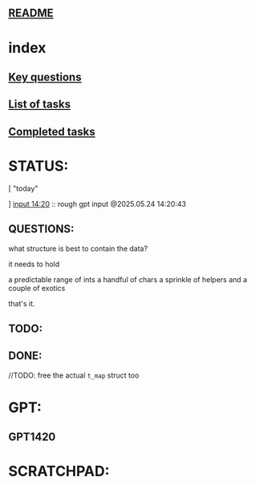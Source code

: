 ##	[README](README.md#index)  
#	index  

##	[Key questions](#questions)  
##	[List of tasks](#todo)  
##	[Completed tasks](#done)  

#	STATUS:
[
	"today"

]
[input 14:20](#gpt1420) :: rough gpt input @2025.05.24 14:20:43

##	QUESTIONS:

what structure is best to contain the data?

it needs to hold

a predictable range of ints
a handful of chars
a sprinkle of helpers
and a couple of exotics

that's it.

<!--			SUPER			-->
<!--			SUPER			

name			map		iso		dim		pts		sim		err

A	—		X		xX		Dx		pX		sX		e1
B	—		Y		xY		Dy		pY		sY		e2
C	—		L		xZ		err		pZ		sZ		eZ
	—		x		x		x		x		x		x
1	—		cX		dX		dY		Sx		x		x
2	—		cY		nX		nZ		Sy		x		x
3	—		cZ		nY		nC		err		x		x

-->
<!--			INT			-->
<!--			INT			
XYL	—		x/y coordinates for frequent use and indexing
	—		l	
-->
<!--			ALPH			-->
<!--			HELP			-->
<!--			EXOTICS			-->
<!--

image address:

1D array of char*

contains a char value to indicate color
position in array determines location

the image address is then passed to mlx

which establishes a window on the [p]uter
screen

	X pixels wide

	Y pixels tall

and when passed a map addr to display will
show the map in all its glorious frenchness

-->

##	TODO:

##	DONE:
//TODO: free the actual `t_map` struct too

#	GPT:

##	GPT1420

<!--	PROMPT:
let me give you the source code directly. please think and reason carefully through this, and prepare a list of one-line tasks to proceed and improve the script.

incoming format:::{[data structures::``,``], [functions in order of calling::``,``]}
{

data structures::
[
	`typedef struct s_mlx
	{
		void	*win;
		void	*ptr;
		void	*img;
		int			bpp;
		int			len;
		int			end;
		char	*addr;
	}	t_mlx;`,
	`typedef struct s_raw
	{
		int		map;
		char	*line;
		char	*string;
		char	**lines;
		char	***elements;
	}	t_raw;`,
	//// MAP:  ////  ////the processed map file converted into data points/////////
	`typedef struct s_map
	{
		t_raw	 *raw;
		int	 width;
		int	 height;
		int	 offset;
		int	 tile_size;
		int	 rotation;
		int	 zoom;
	}	t_map;`,
	//// PTS:  ////  ////container for the map coordinates' values/////////////////
	`typedef struct s_pts
	{
		int	z_height;
		int	c_color;
	}	t_pts;`,
	//// PRO:  ////  ////container for projection data/////////////////////////////
	`typedef struct s_pro
	{
		int		x;
		int		xy;
		int		xx;
		int		y;
		int		yx;
		int		yy;
		int		z;
		int		zx;
		int		zy;
		int		c;
		int		cx;
		int		cy;
		int		d;
		int		dx;
		int		dy;
		int		sx;
		int		sy;
	}	t_pro;`,
	//// DIM:  ////  ////container for image and window parameters/////////////////
	`typedef struct s_dim
	{
		int		s_x;
		int		s_y;
		int		m_x;
		int		m_y;
		int		zoom;//
		int		y_lim;
		int		x_lim;
		int		total_elements;
	}	t_dim;`,
	//// FDF:  ////  ////container for all data in FDF project/////////////////////
	`typedef struct s_fdf
	{
		int		x;
		int		y;
		bool		run;
		char		*file;
		t_raw	*raw;
		t_map	*map;
		t_dim	*dim;
		t_mlx	*mlx;
		t_pts	**pts;
		t_pro	**pro;
	}	t_fdf;`
],


functions in order of calling::
[
`
int	main(int arg, char **param)
{
	t_fdf	*fdf;
	void	*win;
		
	fdf->run = false;
	if (arg != 2)
		return (1);
	check_params(arg, param);
	fdf = malloc(sizeof(t_fdf));
	if (!fdf || fdf == NULL)
		exit (0);//TODO:integrate into exit function
	fdf->file = param[1];
	init_fdf(fdf);
	draw_image(fdf, fdf->mlx, fdf->pro);
	//put img to screen stuff
	printf("just follow me\n");
}
`,
`
	////	TODO: check for map size/zoom/misc params
	void	check_params(int arg, char **param)
	{
		if (arg < 2 || !param)
			exit (0);//TODO:integrate into exit function
		return ;
	}
`,
`
void	init_fdf(t_fdf *fdf)
{
	//TODO: fill default values for fdf
	fdf->x = 0;
	fdf->y = 0;
	if (fdf->run == false)
	{
		init_dim(fdf);
		fdf->mlx = malloc(sizeof(t_mlx));
		if (!fdf->mlx || fdf->mlx == NULL)
			exit (0);//TODO:integrate into exit function
		fdf->mlx->ptr = mlx_init();
		fdf->mlx->win = mlx_new_window(fdf->mlx->ptr,
			fdf->dim->s_x, fdf->dim->s_y,
				"Bonjour FdF");
		fdf->run = true;
	}
	init_map(fdf, fdf->dim, fdf->x, fdf->y);
	fdf->mlx->bpp = 32;
	fdf->mlx->len = 0;
	init_img(fdf, fdf->mlx, fdf->x, fdf->y);
}
`,
`
void	init_dim(t_fdf *fdf)
{
	fdf->dim = malloc(sizeof(t_dim));
	if (!fdf->dim || fdf->dim == NULL)
		exit (0);//TODO:integrate into exit function
	fdf->dim->s_y = DEFWID;
	fdf->dim->s_y = DEFHEI;
	fdf->dim->m_y = 0;
	fdf->dim->m_x = 0;
	fdf->dim->zoom = 1;
}
`,
`
void	init_map(t_fdf *fdf, t_dim *dim, int x, int y)
{
	fdf->map = malloc(sizeof(t_map));
	if (!fdf->map || fdf->map == NULL)
		exit (0);//TODO:integrate into exit function
	fdf->map->fd = open(fdf->file, O_RDONLY);
	fdf->map->line = NULL;
	fdf->map->string = NULL;
	fdf->map->lines = NULL;
	fdf->map->elements = NULL;
	read_raw_map(fdf);
	split_map_str(fdf, dim);
	fdf->pts = malloc(sizeof(t_pts *) * dim->y_lim);
	if (!fdf->pts || fdf->pts == NULL)
		exit (0);//TODO:integrate into exit function
	while (y < dim->y_lim)
	{
		fdf->pts[y] = malloc(sizeof(t_pts) * dim->x_lim);
		if (!fdf->pts[y] || fdf->pts[y] == NULL)
			exit (0);//TODO:integrate into exit function
		y++;
	}
	set_points(fdf->map->elements, fdf, fdf->x, fdf->y);
}
`,
`
void	read_raw_map(t_fdf *fdf)
{
	char		*raw;

	while (fdf->map->fd != -1)
	{
		fdf->map->line = get_next_line(fdf->map->fd);
		if (!fdf->map->line)
			break ;
		if (raw)
			raw = ft_strjoin(raw, fdf->map->line);
		else
			raw = ft_strdup(fdf->map->line);
		free (fdf->map->line);
	}
	fdf->map->string = malloc(sizeof(raw));
	if (!fdf->map->string || fdf->map->string == NULL)
		exit (0);//TODO:integrate into exit function
	fdf->map->string = ft_strdup(raw);
	free (raw);
}
`,
`
void	split_map_str(t_fdf *fdf, t_dim *dim, int x, int y)
{
	char	**split_map;

	split_map = ft_split(fdf->map->string, '\n');
	while (split_map[y])
		fdf->dim->x_lim++;
	fdf->dim->x_lim = y;
	fdf->map->elements = malloc(sizeof(*fdf->map->elements) * y);
	if (!fdf->map->elements || fdf->map->elements == NULL)
		exit (0);//TODO:integrate into exit function
	while (split_map[y])
	{
		fdf->map->elements[y] = ft_split(split_map[y], ' ');
		while (y == 0 && fdf->map->elements[y][x])
			x++;
		y++;
	}
	fdf->dim->y_lim = x;
	free (split_map);
}
`,
`
void	set_points(char ***lmn, t_fdf *fdf, int x, int y)
{
	int	lmn_len;
	char	*num;
	char	*col;

	lmn_len = 0;
	while (y < fdf->dim->y_lim)
	{
		lmn_len = get_lmn_len(lmn[y][x]);
		if (lmn_len < 0)
			col = extract_color(lmn[y][x], ft_abs(lmn_len));
		else if (lmn_len > 0)
			col = DEFCOL;
		num = get_height(lmn[y][x], ft_abs(lmn_len));
		fdf->pts[y][x].c_color = convert_color(col);
		fdf->pts[y][x].z_height = ft_atoi(num);
		free (num);
		x++;
		if (!lmn[y][x])
		{
			x = 0;
			y++;
		}
	}
	free_map(fdf);
}
`,
`
int	get_lmn_len(char *lmn)
{
	int	i;
	
	i = 0;
	while (lmn[i])
	{
		if (lmn[i] == ',')
			return (-i);
		i++;
	}
	return (i);
}
`,
`
char	*extract_color(char *col, int start)
{
	int	len;
	int	i;
	char	*out;
	
	i = 0;
	len = ft_strlen(col + start);
	out = malloc(sizeof(char) * len + 1);
	if (!out || out == NULL)
		return (NULL);
	while (col[start + i] != '\0' && i < len)
	{
		out[i] = col[start + i];
		i++;
	}
	out[i] = '\0';
	return (out);
}
`,
`
char	*get_height(char *num, int end)
{
	int	i;
	char	*height;
	
	i = 0;
	height = malloc(sizeof(char) * end + 1);
	if (!height || height == NULL)
		exit (0);//TODO:integrate into exit function;
	while (i < end)
	{
		height[i] = num[i];
		i++;
	}
	height[i] = '\0';
	return (height);
}
`,
`
char	*get_height(char *num, int end)
{
	int	i;
	char	*height;
	
	i = 0;
	height = malloc(sizeof(char) * end + 1);
	if (!height || height == NULL)
		exit (0);//TODO:integrate into exit function;
	while (i < end)
	{
		height[i] = num[i];
		i++;
	}
	height[i] = '\0';
	return (height);
}
`,
`
int	ft_hextoi(char n)
{
	if (n >= '0' && n <= '9')
		return (n - 48);
	else if (n >= 'A' && n <= 'F')
		return (n - 55);
	else if (n >= 'a' && n <= 'f')
		return (n - 87);
	return (-1);
}
`,
`
void	free_map(t_fdf *fdf)
{
	int	y;
	int	x;
	
	y = 0;
	while (y < fdf->dim->y_lim)
	{
		x = 0;
		while (x < fdf->dim->x_lim)
		{
			free(fdf->map->elements[y][x]);
			x++;
		}
		free(fdf->map->elements[y]);
		y++;
	}
	free (fdf->map->elements);
	free (fdf->map->string);
	fdf->map->string = NULL;
	//TODO: free the actual `t_map` struct too
}
`,
`
void	init_img(t_fdf *fdf, t_mlx *mlx, int x, int y)
{
	char	*addr;

	mlx->img = mlx_new_image(mlx->ptr, fdf->dim->s_x, fdf->dim->s_y);
	addr = mlx_get_data_addr(mlx->img, &mlx->bpp, &mlx->len, &mlx->end);
	fdf->mlx->addr = addr;
	fdf->pro = malloc(sizeof(t_pro *) * fdf->dim->y_lim);
	if (!fdf->pro || fdf->pro == NULL)
		exit(0);//TODO:REPLACE
	while (y < fdf->dim->y_lim)
	{
		fdf->pro[y] = malloc(sizeof(t_pro) * fdf->dim->x_lim);
		if (!fdf->pro[y] || fdf->pro[y] == NULL)
			exit(0);//TODO:REPLACE
		while (x < fdf->dim->x_lim)
		{
			get_projection(fdf, fdf->pts, &fdf->pro[y][x]);
			x++;
		}
		x = 0;
		y++;
	}
}
`,
`
void	get_projection(t_fdf *fdf, t_pts **pts, t_pro *pro)
{
	pro->z = pts[fdf->y][fdf->x].z_height;
	pro->c =  pts[fdf->y][fdf->x].c_color;
	pro->x = (fdf->x - fdf->y) * (cos (fdf->dim->rotation));
	pro->y = (fdf->x + fdf->y) * (sin (fdf->dim->rotation)) - pro->z;
	if (fdf->x < fdf->dim->y_lim - 1)
		proj_next_col(fdf, pts, pro);
	if (fdf->y < fdf->dim->x_lim - 1)
		proj_next_row(fdf, pts, pro);
}
`,
`
void	proj_next_col(t_fdf *fdf, t_pts **pts, t_pro *pro)
{
	pro->zx = pts[fdf->y][fdf->x + 1].z_height;
	pro->cx = pts[fdf->y][fdf->x + 1].c_color;
	pro->xx = ((fdf->x + 1) - fdf->y) * (cos (fdf->dim->rotation));
	pro->yx = ((fdf->x + 1) + fdf->y) * (sin (fdf->dim->rotation)) - pro->zx;
	pro->d = ft_abs(pro->xx) - ft_abs(pro->x);
	pro->dx = ft_abs(pro->yx) - ft_abs(pro->y);
	if (pro->xx > pro->x)
		pro->sx = 1;
	else
		pro->sx = -1;
}
`,
`
void	proj_next_row(t_fdf *fdf, t_pts **pts, t_pro *pro)
{
	pro->zy = pts[fdf->y + 1][fdf->x].z_height;
	pro->cy =  pts[fdf->y + 1][fdf->x].c_color;
	pro->xy = (fdf->x - (fdf->y + 1)) * (cos (fdf->dim->rotation));
	pro->yy = (fdf->x + (fdf->y + 1)) * (sin (fdf->dim->rotation)) - pro->zy;
	pro->dy = ft_abs(pro->yy) - ft_abs(pro->y);
	if (pro->yy > pro->y)
		pro->sy = 1;
	else
		pro->sy = -1;
}
`,
`
void	draw_image(t_fdf *fdf, t_mlx *mlx, t_pro *pro)
{
	int	x;
	int	y;
	
	y = 0;
	while (y < fdf->dim->y_lim)
	{
		x = 0;
		while (x < fdf->dim->x_lim)
		{
			if (x < fdf->dim->x_lim - 1)
				draw_horizontal(fdf, pro);
			if (y < fdf->dim->y_lim - 1)
				draw_vertical(fdf, pro);
			x++;
		}
		y++;
	}
}
`,
`
void	draw_horizontal(t_fdf *fdf, t_pro *pro)
{
	int	err;

	err = pro->dx / 2;
	while (pro->x != pro->xx)
	{
		put_pixel(fdf, pro->x, pro->y, pro->c);
		err -= pro->dy;
		if (err < 0)
		{
			pro->y += pro->sy;
			err += pro->dx;
		}
		pro->x += pro->sx;
	}
}
`,
`
void	draw_vertical(t_fdf *fdf, t_pro *pro)
{
	int	err;

	err = pro->dy / 2;
	while (pro->y != pro->yy)
	{
		put_pixel(fdf, pro->x, pro->y, pro->c);
		err -= pro->dx;
		if (err < 0)
		{
			pro->y += pro->sx;
			err += pro->dy;
		}
		pro->y += pro->sy;
	}
}
`,
`
void	put_pixel(t_fdf *fdf, int x, int y, int color)
{
	int	len;
	int	bpp;
	int	width;
	int	height;
	char	*pix;

	len = fdf->mlx->len;
	bpp = fdf->mlx->bpp;
	width = fdf->dim->s_x;
	height = fdf->dim->s_y;
	if (x < 0 || y < 0 || x > width || y > height)
		return ;
	pix = fdf->mlx->addr + (y * len + x * (bpp / 8));
	*(unsigned int *)pix = (unsigned int)color;
}
`,
],
} -->

<!--	STRUCTURES:
`typedef struct s_mlx
{
	void	*win;
	void	*ptr;
	void	*img;
	int			bpp;
	int			len;
	int			end;
	char	*addr;
}	t_mlx;`,
`typedef struct s_raw
{
	int		map;
	char	*line;
	char	*string;
	char	**lines;
	char	***elements;
}	t_raw;`,
//// MAP:  ////  ////the processed map file converted into data points/////////
`typedef struct s_map
{
	t_raw	 *raw;
	int	 width;
	int	 height;
	int	 offset;
	int	 tile_size;
	int	 rotation;
	int	 zoom;
}	t_map;`,
//// PTS:  ////  ////container for the map coordinates' values/////////////////
`typedef struct s_pts
{
	int	z_height;
	int	c_color;
}	t_pts;`,
//// PRO:  ////  ////container for projection data/////////////////////////////
`typedef struct s_pro
{
	int		x;
	int		xy;
	int		xx;
	int		y;
	int		yx;
	int		yy;
	int		z;
	int		zx;
	int		zy;
	int		c;
	int		cx;
	int		cy;
	int		d;
	int		dx;
	int		dy;
	int		sx;
	int		sy;
}	t_pro;`,
//// DIM:  ////  ////container for image and window parameters/////////////////
`typedef struct s_dim
{
	int		s_x;
	int		s_y;
	int		map_width;
	int		map_height;
	int		zoom;//
	int		rows;
	int		columns;
	int		total_elements;
}	t_dim;`,
//// FDF:  ////  ////container for all data in FDF project/////////////////////
`typedef struct s_fdf
{
	int		x;
	int		y;
	bool		run;
	char		*file;
	t_raw	*raw;
	t_map	*map;
	t_dim	*dim;
	t_mlx	*mlx;
	t_pts	**pts;
	t_pro	**pro;
}	t_fdf;`
-->

<!--	FUNCTIONS:
`
int	main(int arg, char **param)
{
	t_fdf	*fdf;
	void	*win;
		
	fdf->run = false;
	if (arg != 2)
		return (1);
	check_params(arg, param);
	fdf = malloc(sizeof(t_fdf));
	if (!fdf || fdf == NULL)
		exit (0);//TODO:integrate into exit function
	fdf->file = param[1];
	init_fdf(fdf);
	draw_image(fdf, fdf->mlx, fdf->pro);
	//put img to screen stuff
	printf("just follow me\n");
}
`,
`
	////	TODO: check for map size/zoom/misc params
	void	check_params(int arg, char **param)
	{
		if (arg < 2 || !param)
			exit (0);//TODO:integrate into exit function
		return ;
	}
`,
`
void	init_fdf(t_fdf *fdf)
{
	//TODO: fill default values for fdf
	fdf->x = 0;
	fdf->y = 0;
	if (fdf->run == false)
	{
		init_dim(fdf);
		fdf->mlx = malloc(sizeof(t_mlx));
		if (!fdf->mlx || fdf->mlx == NULL)
			exit (0);//TODO:integrate into exit function
		fdf->mlx->ptr = mlx_init();
		fdf->mlx->win = mlx_new_window(fdf->mlx->ptr,
			fdf->dim->s_x, fdf->dim->s_y,
				"Bonjour FdF");
		fdf->run = true;
	}
	init_map(fdf, fdf->dim, fdf->x, fdf->y);
	fdf->mlx->bpp = 32;
	fdf->mlx->len = 0;
	init_img(fdf, fdf->mlx, fdf->x, fdf->y);
}
`,
`
void	init_dim(t_fdf *fdf)
{
	fdf->dim = malloc(sizeof(t_dim));
	if (!fdf->dim || fdf->dim == NULL)
		exit (0);//TODO:integrate into exit function
	fdf->dim->s_y = DEFWID;
	fdf->dim->s_y = DEFHEI;
	fdf->dim->m_y = 0;
	fdf->dim->m_x = 0;
	fdf->dim->zoom = 1;
}
`,
`
void	init_map(t_fdf *fdf, t_dim *dim, int x, int y)
{
	fdf->map = malloc(sizeof(t_map));
	if (!fdf->map || fdf->map == NULL)
		exit (0);//TODO:integrate into exit function
	fdf->map->fd = open(fdf->file, O_RDONLY);
	fdf->map->line = NULL;
	fdf->map->string = NULL;
	fdf->map->lines = NULL;
	fdf->map->elements = NULL;
	read_raw_map(fdf);
	split_map_str(fdf, dim);
	fdf->pts = malloc(sizeof(t_pts *) * dim->y_lim);
	if (!fdf->pts || fdf->pts == NULL)
		exit (0);//TODO:integrate into exit function
	while (y < dim->y_lim)
	{
		fdf->pts[y] = malloc(sizeof(t_pts) * dim->x_lim);
		if (!fdf->pts[y] || fdf->pts[y] == NULL)
			exit (0);//TODO:integrate into exit function
		y++;
	}
	set_points(fdf->map->elements, fdf, fdf->x, fdf->y);
}
`,
`
void	read_raw_map(t_fdf *fdf)
{
	char		*raw;

	while (fdf->map->fd != -1)
	{
		fdf->map->line = get_next_line(fdf->map->fd);
		if (!fdf->map->line)
			break ;
		if (raw)
			raw = ft_strjoin(raw, fdf->map->line);
		else
			raw = ft_strdup(fdf->map->line);
		free (fdf->map->line);
	}
	fdf->map->string = malloc(sizeof(raw));
	if (!fdf->map->string || fdf->map->string == NULL)
		exit (0);//TODO:integrate into exit function
	fdf->map->string = ft_strdup(raw);
	free (raw);
}
`,
`
void	split_map_str(t_fdf *fdf, t_dim *dim, int x, int y)
{
	char	**split_map;

	split_map = ft_split(fdf->map->string, '\n');
	while (split_map[y])
		fdf->dim->x_lim++;
	fdf->dim->x_lim = y;
	fdf->map->elements = malloc(sizeof(*fdf->map->elements) * y);
	if (!fdf->map->elements || fdf->map->elements == NULL)
		exit (0);//TODO:integrate into exit function
	while (split_map[y])
	{
		fdf->map->elements[y] = ft_split(split_map[y], ' ');
		while (y == 0 && fdf->map->elements[y][x])
			x++;
		y++;
	}
	fdf->dim->y_lim = x;
	free (split_map);
}
`,
`
void	set_points(char ***lmn, t_fdf *fdf, int x, int y)
{
	int	lmn_len;
	char	*num;
	char	*col;

	lmn_len = 0;
	while (y < fdf->dim->y_lim)
	{
		lmn_len = get_lmn_len(lmn[y][x]);
		if (lmn_len < 0)
			col = extract_color(lmn[y][x], ft_abs(lmn_len));
		else if (lmn_len > 0)
			col = DEFCOL;
		num = get_height(lmn[y][x], ft_abs(lmn_len));
		fdf->pts[y][x].c_color = convert_color(col);
		fdf->pts[y][x].z_height = ft_atoi(num);
		free (num);
		x++;
		if (!lmn[y][x])
		{
			x = 0;
			y++;
		}
	}
	free_map(fdf);
}
`,
`
int	get_lmn_len(char *lmn)
{
	int	i;
	
	i = 0;
	while (lmn[i])
	{
		if (lmn[i] == ',')
			return (-i);
		i++;
	}
	return (i);
}
`,
`
char	*extract_color(char *col, int start)
{
	int	len;
	int	i;
	char	*out;
	
	i = 0;
	len = ft_strlen(col + start);
	out = malloc(sizeof(char) * len + 1);
	if (!out || out == NULL)
		return (NULL);
	while (col[start + i] != '\0' && i < len)
	{
		out[i] = col[start + i];
		i++;
	}
	out[i] = '\0';
	return (out);
}
`,
`
char	*get_height(char *num, int end)
{
	int	i;
	char	*height;
	
	i = 0;
	height = malloc(sizeof(char) * end + 1);
	if (!height || height == NULL)
		exit (0);//TODO:integrate into exit function;
	while (i < end)
	{
		height[i] = num[i];
		i++;
	}
	height[i] = '\0';
	return (height);
}
`,
`
char	*get_height(char *num, int end)
{
	int	i;
	char	*height;
	
	i = 0;
	height = malloc(sizeof(char) * end + 1);
	if (!height || height == NULL)
		exit (0);//TODO:integrate into exit function;
	while (i < end)
	{
		height[i] = num[i];
		i++;
	}
	height[i] = '\0';
	return (height);
}
`,
`
int	ft_hextoi(char n)
{
	if (n >= '0' && n <= '9')
		return (n - 48);
	else if (n >= 'A' && n <= 'F')
		return (n - 55);
	else if (n >= 'a' && n <= 'f')
		return (n - 87);
	return (-1);
}
`,
`
void	free_map(t_fdf *fdf)
{
	int	y;
	int	x;
	
	y = 0;
	while (y < fdf->dim->y_lim)
	{
		x = 0;
		while (x < fdf->dim->x_lim)
		{
			free(fdf->map->elements[y][x]);
			x++;
		}
		free(fdf->map->elements[y]);
		y++;
	}
	free (fdf->map->elements);
	free (fdf->map->string);
	fdf->map->string = NULL;
	//TODO: free the actual `t_map` struct too
}
`,
`
void	init_img(t_fdf *fdf, t_mlx *mlx, int x, int y)
{
	char	*addr;

	mlx->img = mlx_new_image(mlx->ptr, fdf->dim->s_x, fdf->dim->s_y);
	addr = mlx_get_data_addr(mlx->img, &mlx->bpp, &mlx->len, &mlx->end);
	fdf->mlx->addr = addr;
	fdf->pro = malloc(sizeof(t_pro *) * fdf->dim->y_lim);
	if (!fdf->pro || fdf->pro == NULL)
		exit(0);//TODO:REPLACE
	while (y < fdf->dim->y_lim)
	{
		fdf->pro[y] = malloc(sizeof(t_pro) * fdf->dim->x_lim);
		if (!fdf->pro[y] || fdf->pro[y] == NULL)
			exit(0);//TODO:REPLACE
		while (x < fdf->dim->x_lim)
		{
			get_projection(fdf, fdf->pts, &fdf->pro[y][x]);
			x++;
		}
		x = 0;
		y++;
	}
}
`,
`
void	get_projection(t_fdf *fdf, t_pts **pts, t_pro *pro)
{
	pro->z = pts[fdf->y][fdf->x].z_height;
	pro->c =  pts[fdf->y][fdf->x].c_color;
	pro->x = (fdf->x - fdf->y) * (cos (fdf->dim->rotation));
	pro->y = (fdf->x + fdf->y) * (sin (fdf->dim->rotation)) - pro->z;
	if (fdf->x < fdf->dim->y_lim - 1)
		proj_next_col(fdf, pts, pro);
	if (fdf->y < fdf->dim->x_lim - 1)
		proj_next_row(fdf, pts, pro);
}
`,
`
void	proj_next_col(t_fdf *fdf, t_pts **pts, t_pro *pro)
{
	pro->zx = pts[fdf->y][fdf->x + 1].z_height;
	pro->cx = pts[fdf->y][fdf->x + 1].c_color;
	pro->xx = ((fdf->x + 1) - fdf->y) * (cos (fdf->dim->rotation));
	pro->yx = ((fdf->x + 1) + fdf->y) * (sin (fdf->dim->rotation)) - pro->zx;
	pro->d = ft_abs(pro->xx) - ft_abs(pro->x);
	pro->dx = ft_abs(pro->yx) - ft_abs(pro->y);
	if (pro->xx > pro->x)
		pro->sx = 1;
	else
		pro->sx = -1;
}
`,
`
void	proj_next_row(t_fdf *fdf, t_pts **pts, t_pro *pro)
{
	pro->zy = pts[fdf->y + 1][fdf->x].z_height;
	pro->cy =  pts[fdf->y + 1][fdf->x].c_color;
	pro->xy = (fdf->x - (fdf->y + 1)) * (cos (fdf->dim->rotation));
	pro->yy = (fdf->x + (fdf->y + 1)) * (sin (fdf->dim->rotation)) - pro->zy;
	pro->dy = ft_abs(pro->yy) - ft_abs(pro->y);
	if (pro->yy > pro->y)
		pro->sy = 1;
	else
		pro->sy = -1;
}
`,
`
void	draw_image(t_fdf *fdf, t_mlx *mlx, t_pro *pro)
{
	int	x;
	int	y;
	
	y = 0;
	while (y < fdf->dim->y_lim)
	{
		x = 0;
		while (x < fdf->dim->x_lim)
		{
			if (x < fdf->dim->x_lim - 1)
				draw_horizontal(fdf, pro);
			if (y < fdf->dim->y_lim - 1)
				draw_vertical(fdf, pro);
			x++;
		}
		y++;
	}
}
`,
`
void	draw_horizontal(t_fdf *fdf, t_pro *pro)
{
	int	err;

	err = pro->dx / 2;
	while (pro->x != pro->xx)
	{
		put_pixel(fdf, pro->x, pro->y, pro->c);
		err -= pro->dy;
		if (err < 0)
		{
			pro->y += pro->sy;
			err += pro->dx;
		}
		pro->x += pro->sx;
	}
}
`,
`
void	draw_vertical(t_fdf *fdf, t_pro *pro)
{
	int	err;

	err = pro->dy / 2;
	while (pro->y != pro->yy)
	{
		put_pixel(fdf, pro->x, pro->y, pro->c);
		err -= pro->dx;
		if (err < 0)
		{
			pro->y += pro->sx;
			err += pro->dy;
		}
		pro->y += pro->sy;
	}
}
`,
`
void	put_pixel(t_fdf *fdf, int x, int y, int color)
{
	int	len;
	int	bpp;
	int	width;
	int	height;
	char	*pix;

	len = fdf->mlx->len;
	bpp = fdf->mlx->bpp;
	width = fdf->dim->s_x;
	height = fdf->dim->s_y;
	if (x < 0 || y < 0 || x > width || y > height)
		return ;
	pix = fdf->mlx->addr + (y * len + x * (bpp / 8));
	*(unsigned int *)pix = (unsigned int)color;
}
`,
}
-->


#	SCRATCHPAD:
<!--	GPT FORMAT
incoming format:::[data structures::``,``], [functions in order of calling::``,``],[current task and concerns::``,``]
{

data structures::
[
	``,
],

functions in order of calling::
[
	``,
],

current task and concerns::
[
	``,
]
}
-->

<!--	OLD COMMENTS:

/* res.z -- `int` for height at x, y
res.zx -- `int` for height at x + 1, y
res.zy -- `int` for height at x, y + 1
res.c --  `int` fir color at x, y
res.cx --  `int` fir color at x + 1, y
res.cy --  `int` fir color at x, y + 1
res.x -- ((x - y) * (cos (30))) at x, y
res.xy -- ((x - (y + 1)) * (cos (30))) at x, y + 1
res.xx -- (((x + 1) - y) * (cos (30))) at x + 1, y
res.y --  ((x + y) * (sin (30))  at x, y
res.yx --  ((x + (y + 1)) * (sin (30))) at at x + 1, y
res.yy --  (((x + 1) + y) * (sin (30))) at  at x, y + 1
res.dx -- (ft_abs(xx) - ft_abs(x)) at x, y
res.dy -- (ft_abs(yx) - ft_abs(y)) at x, y + 1
res.dxy -- (ft_abs(yy) - ft_abs(y)) at x + 1, y
res.sx --
{
if (res.xx > res.x)
	res.sx = 1;
else
	res.sx = -1;	
}
res.sy --
{
if (res.yy > res.y)
	res.sy = 1;	
else
	res.sy = -1;
}

d	--	ft_abs(xx) - ft_abs(x)
dx	--	ft_abs(yx) - ft_abs(y)
dy	--	ft_abs(yy) - ft_abs(y)
*/
/* 
	dx = ft_abs(x1 - x0)
	dy = ft_abs(y1 - y0)

	if (x0 < x1)
		sx = 1;
	else
		sx = -1;
	
	if (y0 < y1)
		sy = 1;
	else
		sy = -1; */


//TODO: move to projection file



/* //DEPRECATED
void	init_iso(t_iso *iso)
{
	iso = malloc(sizeof(t_iso));
	if (!iso || iso == NULL)
		exit (0);//TODO:integrate into exit function
	iso->offset = 0;
	iso->x0 = 0;
	iso->y0 = 0;
	iso->x1 = 0;
	iso->y1 = 0;
	iso->dx = 0;
	iso->dy = 0;
	iso->sx = 0;
	iso->sy = 0;
} */
-->